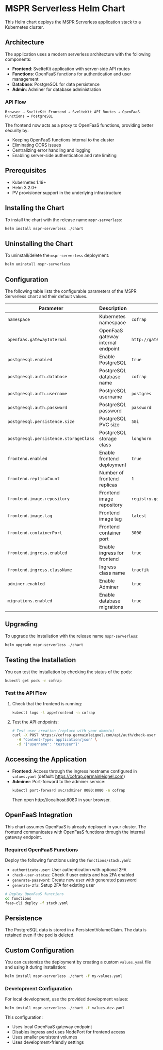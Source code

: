 # MSPR Serverless Helm Chart

This Helm chart deploys the MSPR Serverless application stack to a Kubernetes cluster.

## Architecture

The application uses a modern serverless architecture with the following components:

- **Frontend**: SvelteKit application with server-side API routes
- **Functions**: OpenFaaS functions for authentication and user management
- **Database**: PostgreSQL for data persistence
- **Admin**: Adminer for database administration

### API Flow

```
Browser → SvelteKit Frontend → SvelteKit API Routes → OpenFaaS Functions → PostgreSQL
```

The frontend now acts as a proxy to OpenFaaS functions, providing better security by:
- Keeping OpenFaaS functions internal to the cluster
- Eliminating CORS issues
- Centralizing error handling and logging
- Enabling server-side authentication and rate limiting

## Prerequisites

- Kubernetes 1.19+
- Helm 3.2.0+
- PV provisioner support in the underlying infrastructure

## Installing the Chart

To install the chart with the release name `mspr-serverless`:

```bash
helm install mspr-serverless ./chart
```

## Uninstalling the Chart

To uninstall/delete the `mspr-serverless` deployment:

```bash
helm uninstall mspr-serverless
```

## Configuration

The following table lists the configurable parameters of the MSPR Serverless chart and their default values.

| Parameter | Description | Default |
|-----------|-------------|---------|
| `namespace` | Kubernetes namespace | `cofrap` |
| `openfaas.gatewayInternal` | OpenFaaS gateway internal endpoint | `http://gateway.openfaas.svc.cluster.local:8080` |
| `postgresql.enabled` | Enable PostgreSQL | `true` |
| `postgresql.auth.database` | PostgreSQL database name | `cofrap` |
| `postgresql.auth.username` | PostgreSQL username | `postgres` |
| `postgresql.auth.password` | PostgreSQL password | `password` |
| `postgresql.persistence.size` | PostgreSQL PVC size | `5Gi` |
| `postgresql.persistence.storageClass` | PostgreSQL storage class | `longhorn` |
| `frontend.enabled` | Enable frontend deployment | `true` |
| `frontend.replicaCount` | Number of frontend replicas | `1` |
| `frontend.image.repository` | Frontend image repository | `registry.germainleignel.com/library/frontend` |
| `frontend.image.tag` | Frontend image tag | `latest` |
| `frontend.containerPort` | Frontend container port | `3000` |
| `frontend.ingress.enabled` | Enable ingress for frontend | `true` |
| `frontend.ingress.className` | Ingress class name | `traefik` |
| `adminer.enabled` | Enable Adminer | `true` |
| `migrations.enabled` | Enable database migrations | `true` |

## Upgrading

To upgrade the installation with the release name `mspr-serverless`:

```bash
helm upgrade mspr-serverless ./chart
```

## Testing the Installation

You can test the installation by checking the status of the pods:

```bash
kubectl get pods -n cofrap
```

### Test the API Flow

1. Check that the frontend is running:
   ```bash
   kubectl logs -l app=frontend -n cofrap
   ```

2. Test the API endpoints:
   ```bash
   # Test user creation (replace with your domain)
   curl -X POST https://cofrap.germainleignel.com/api/auth/check-user \
     -H "Content-Type: application/json" \
     -d '{"username": "testuser"}'
   ```

## Accessing the Application

- **Frontend**: Access through the ingress hostname configured in `values.yaml` (default: https://cofrap.germainleignel.com)
- **Adminer**: Port-forward to the adminer service:
  ```bash
  kubectl port-forward svc/adminer 8080:8080 -n cofrap
  ```
  Then open http://localhost:8080 in your browser.

## OpenFaaS Integration

This chart assumes OpenFaaS is already deployed in your cluster. The frontend communicates with OpenFaaS functions through the internal gateway endpoint.

### Required OpenFaaS Functions

Deploy the following functions using the `functions/stack.yaml`:

- `authenticate-user`: User authentication with optional 2FA
- `check-user-status`: Check if user exists and has 2FA enabled
- `generate-password`: Create new user with generated password
- `generate-2fa`: Setup 2FA for existing user

```bash
# Deploy OpenFaaS functions
cd functions
faas-cli deploy -f stack.yaml
```

## Persistence

The PostgreSQL data is stored in a PersistentVolumeClaim. The data is retained even if the pod is deleted.

## Custom Configuration

You can customize the deployment by creating a custom `values.yaml` file and using it during installation:

```bash
helm install mspr-serverless ./chart -f my-values.yaml
```

### Development Configuration

For local development, use the provided development values:

```bash
helm install mspr-serverless ./chart -f values-dev.yaml
```

This configuration:
- Uses local OpenFaaS gateway endpoint
- Disables ingress and uses NodePort for frontend access
- Uses smaller persistent volumes
- Uses development-friendly settings
